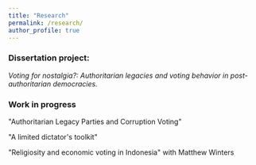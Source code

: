 ```yaml
---
title: "Research"
permalink: /research/
author_profile: true
---
```


### Dissertation project: 

_Voting for nostalgia?: Authoritarian legacies and voting behavior in post-authoritarian democracies._


### Work in progress

"Authoritarian Legacy Parties and Corruption Voting"

"A limited dictator's toolkit"

"Religiosity and economic voting in Indonesia" with Matthew Winters
